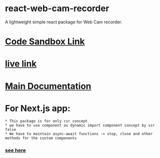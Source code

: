 # react-web-cam-recorder
A lightweight simple react package for Web Cam recorder.

# [Code Sandbox Link](https://codesandbox.io/s/funny-neco-u13mqb?file=/src/Components/VideoRecord.jsx:4525-4858)

# [live link](https://u13mqb.csb.app)

# [Main Documentation](https://www.npmjs.com/package/react-record-webcam)

# For Next.js app:
    * This package is for only csr concept
    * we have to use component as dynamic import component concept by ssr false
    * We have to maintain async-await functions -> stop, close and other methods for the custom components
### [see here](https://nextjs.org/docs/advanced-features/dynamic-import)